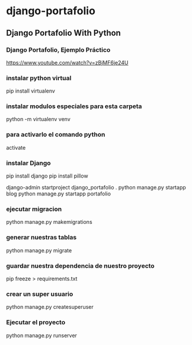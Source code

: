 # django-portafolio
## Django Portafolio With Python

### Django Portafolio, Ejemplo Práctico
https://www.youtube.com/watch?v=zBjMF6je24U

### instalar python virtual
pip install virtualenv

### instalar modulos especiales para esta carpeta
python -m virtualenv venv

### para activarlo el comando python
activate

### instalar Django
pip install django
pip install pillow

django-admin startproject django_portafolio .
python manage.py startapp blog
python manage.py startapp portafolio

### ejecutar migracion
python manage.py makemigrations

### generar nuestras tablas
python manage.py migrate

### guardar nuestra dependencia de nuestro proyecto
pip freeze > requirements.txt

### crear un super usuario
python manage.py createsuperuser

### Ejecutar el proyecto
python manage.py runserver
